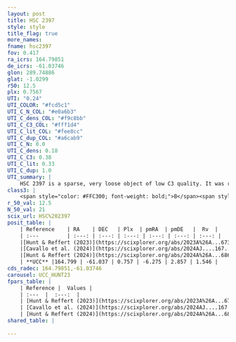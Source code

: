 ```yaml
---
layout: post
title: HSC 2397
style: style
title_flag: true
more_names: 
fname: hsc2397
fov: 0.417
ra_icrs: 164.79851
de_icrs: -61.03746
glon: 289.74886
glat: -1.0299
r50: 12.5
plx: 0.7567
UTI: "0.24"
UTI_COLOR: "#fcd5c1"
UTI_C_N_COL: "#e0a6b3"
UTI_C_dens_COL: "#f9c8bb"
UTI_C_C3_COL: "#fff1d4"
UTI_C_lit_COL: "#fee8cc"
UTI_C_dup_COL: "#a6cab9"
UTI_C_N: 0.0
UTI_C_dens: 0.18
UTI_C_C3: 0.38
UTI_C_lit: 0.33
UTI_C_dup: 1.0
UTI_summary: |
    HSC 2397 is a sparse, very loose object of low C3 quality. It was recently reported in the literature.<br><br><span style="color: #99180f; font-weight: bold;">Warning: </span>contains less than 25 stars with <i>P>0.5</i> estimated.
class3: |
    <span style="color: #FFC300; font-weight: bold;">B</span><span style="color: red; font-weight: bold;">C</span>
r_50_val: 12.5
N_50_val: 21
scix_url: HSC%202397
posit_table: |
    | Reference    | RA    | DEC   | Plx  | pmRA  | pmDE   |  Rv  |
    | :---         | :---: | :---: | :---: | :---: | :---: | :---: |
    |[Hunt & Reffert (2023)](https://scixplorer.org/abs/2023A%26A...673A.114H) | 164.807 | -61.019 | 0.746 | -6.248 | 2.835 | 2.377 |
    |[Cavallo et al. (2024)](https://scixplorer.org/abs/2024AJ....167...12C) | 164.782 | -61.011 | 0.744 | -- | -- | -- |
    |[Hunt & Reffert (2024)](https://scixplorer.org/abs/2024A%26A...686A..42H) | 164.807 | -61.019 | 0.746 | -6.248 | 2.835 | 2.377 |
    | **UCC** |164.799 | -61.037 | 0.757 | -6.275 | 2.857 | 1.546 | 
cds_radec: 164.79851,-61.03746
carousel: UCC_HUNT23
fpars_table: |
    | Reference |  Values |
    | :---  |  :---:  |
    | [Hunt & Reffert (2023)](https://scixplorer.org/abs/2023A%26A...673A.114H) | `AV50=0.451, diffAV50=0.302, MOD50=10.546, logAge50=7.757` |
    | [Cavallo et al. (2024)](https://scixplorer.org/abs/2024AJ....167...12C) | `AV50=0.44, dMod50=10.48, logAge50=8.11, [Fe/H]50=-0.06` |
    | [Hunt & Reffert (2024)](https://scixplorer.org/abs/2024A%26A...686A..42H) | `MassJ=53.8182` |
shared_table: |
    
---
```

